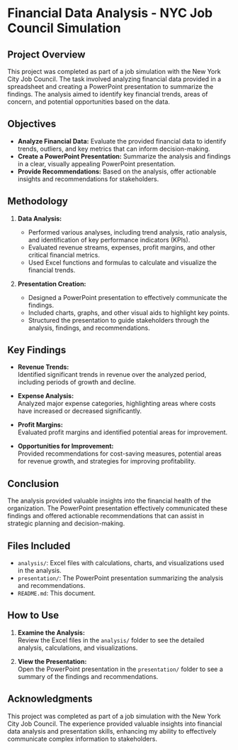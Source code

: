 # Financial Data Analysis - NYC Job Council Simulation

## Project Overview

This project was completed as part of a job simulation with the New York City Job Council. The task involved analyzing financial data provided in a spreadsheet and creating a PowerPoint presentation to summarize the findings. The analysis aimed to identify key financial trends, areas of concern, and potential opportunities based on the data.

## Objectives

- **Analyze Financial Data:** Evaluate the provided financial data to identify trends, outliers, and key metrics that can inform decision-making.
- **Create a PowerPoint Presentation:** Summarize the analysis and findings in a clear, visually appealing PowerPoint presentation.
- **Provide Recommendations:** Based on the analysis, offer actionable insights and recommendations for stakeholders.

## Methodology

1. **Data Analysis:**  
   - Performed various analyses, including trend analysis, ratio analysis, and identification of key performance indicators (KPIs).
   - Evaluated revenue streams, expenses, profit margins, and other critical financial metrics.
   - Used Excel functions and formulas to calculate and visualize the financial trends.

2. **Presentation Creation:**  
   - Designed a PowerPoint presentation to effectively communicate the findings.
   - Included charts, graphs, and other visual aids to highlight key points.
   - Structured the presentation to guide stakeholders through the analysis, findings, and recommendations.

## Key Findings

- **Revenue Trends:**  
   Identified significant trends in revenue over the analyzed period, including periods of growth and decline.

- **Expense Analysis:**  
   Analyzed major expense categories, highlighting areas where costs have increased or decreased significantly.

- **Profit Margins:**  
   Evaluated profit margins and identified potential areas for improvement.

- **Opportunities for Improvement:**  
   Provided recommendations for cost-saving measures, potential areas for revenue growth, and strategies for improving profitability.

## Conclusion

The analysis provided valuable insights into the financial health of the organization. The PowerPoint presentation effectively communicated these findings and offered actionable recommendations that can assist in strategic planning and decision-making.

## Files Included

- `analysis/`: Excel files with calculations, charts, and visualizations used in the analysis.
- `presentation/`: The PowerPoint presentation summarizing the analysis and recommendations.
- `README.md`: This document.

## How to Use


1. **Examine the Analysis:**  
   Review the Excel files in the `analysis/` folder to see the detailed analysis, calculations, and visualizations.

2. **View the Presentation:**  
   Open the PowerPoint presentation in the `presentation/` folder to see a summary of the findings and recommendations.

## Acknowledgments

This project was completed as part of a job simulation with the New York City Job Council. The experience provided valuable insights into financial data analysis and presentation skills, enhancing my ability to effectively communicate complex information to stakeholders.
